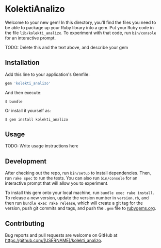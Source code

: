 # KolektiAnalizo

Welcome to your new gem! In this directory, you'll find the files you need to be able to package up your Ruby library into a gem. Put your Ruby code in the file `lib/kolekti_analizo`. To experiment with that code, run `bin/console` for an interactive prompt.

TODO: Delete this and the text above, and describe your gem

## Installation

Add this line to your application's Gemfile:

```ruby
gem 'kolekti_analizo'
```

And then execute:

    $ bundle

Or install it yourself as:

    $ gem install kolekti_analizo

## Usage

TODO: Write usage instructions here

## Development

After checking out the repo, run `bin/setup` to install dependencies. Then, run `rake spec` to run the tests. You can also run `bin/console` for an interactive prompt that will allow you to experiment.

To install this gem onto your local machine, run `bundle exec rake install`. To release a new version, update the version number in `version.rb`, and then run `bundle exec rake release`, which will create a git tag for the version, push git commits and tags, and push the `.gem` file to [rubygems.org](https://rubygems.org).

## Contributing

Bug reports and pull requests are welcome on GitHub at https://github.com/[USERNAME]/kolekti_analizo.

